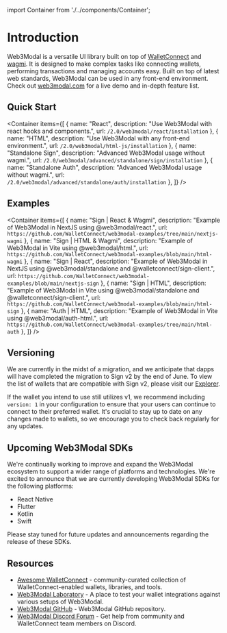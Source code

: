 import Container from './../components/Container';

# Introduction

Web3Modal is a versatile UI library built on top of [WalletConnect](https://walletconnect.com) and [wagmi](https://wagmi.sh). It is designed to make complex tasks like connecting wallets, performing transactions and managing accounts easy. Built on top of latest web standards, Web3Modal can be used in any front-end environment. Check out [web3modal.com](https://web3modal.com) for a live demo and in-depth feature list.

## Quick Start

<Container
items={[
{
name: "React",
description: "Use Web3Modal with react hooks and components.",
url: `/2.0/web3modal/react/installation`
},
{
name: "HTML",
description: "Use Web3Modal with any front-end environment.",
url: `/2.0/web3modal/html-js/installation`
},
{
name: "Standalone Sign",
description: "Advanced Web3Modal usage without wagmi.",
url: `/2.0/web3modal/advanced/standalone/sign/installation`
},
{
name: "Standalone Auth",
description: "Advanced Web3Modal usage without wagmi.",
url: `/2.0/web3modal/advanced/standalone/auth/installation`
},
]}
/>

## Examples

<Container
items={[
{
name: "Sign | React & Wagmi",
description: "Example of Web3Modal in NextJS using @web3modal/react.",
url: `https://github.com/WalletConnect/web3modal-examples/tree/main/nextjs-wagmi`
},
{
name: "Sign | HTML & Wagmi",
description: "Example of Web3Modal in Vite using @web3modal/html.",
url: `https://github.com/WalletConnect/web3modal-examples/blob/main/html-wagmi`
},
{
name: "Sign | React",
description: "Example of Web3Modal in NextJS using @web3modal/standalone and @walletconnect/sign-client.",
url: `https://github.com/WalletConnect/web3modal-examples/blob/main/nextjs-sign`
},
{
name: "Sign | HTML",
description: "Example of Web3Modal in Vite using @web3modal/standalone and @walletconnect/sign-client.",
url: `https://github.com/WalletConnect/web3modal-examples/blob/main/html-sign`
},
{
name: "Auth | HTML",
description: "Example of Web3Modal in Vite using @web3modal/auth-html.",
url: `https://github.com/WalletConnect/web3modal-examples/tree/main/html-auth`
},
]}
/>

## Versioning

We are currently in the midst of a migration, and we anticipate that dapps will have completed the migration to Sign v2 by the end of June. To view the list of wallets that are compatible with Sign v2, please visit our [Explorer](https://walletconnect.com/explorer?type=wallet&version=2).

If the wallet you intend to use still utilizes v1, we recommend including `version: 1` in your configuration to ensure that your users can continue to connect to their preferred wallet. It's crucial to stay up to date on any changes made to wallets, so we encourage you to check back regularly for any updates.

## Upcoming Web3Modal SDKs

We're continually working to improve and expand the Web3Modal ecosystem to support a wider range of platforms and technologies. We're excited to announce that we are currently developing Web3Modal SDKs for the following platforms:

- React Native
- Flutter
- Kotlin
- Swift

Please stay tuned for future updates and announcements regarding the release of these SDKs.

## Resources

- [Awesome WalletConnect](https://github.com/WalletConnect/awesome-walletconnect) - community-curated collection of WalletConnect-enabled wallets, libraries, and tools.
- [Web3Modal Laboratory](https://lab.web3modal.com) - A place to test your wallet integrations against various setups of Web3Modal.
- [Web3Modal GitHub](https://github.com/WalletConnect/web3modal) - Web3Modal GitHub repository.
- [Web3Modal Discord Forum](https://discord.com/channels/492410046307631105/1040016448157925467) - Get help from community and WalletConnect team members on Discord.
